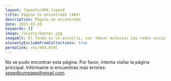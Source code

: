 ```yaml
---
layout: layouts/404.liquid
title: Página no encontrada (404)
description: Página no encontrada
date: 2025-02-28
keywords: []
image: /assets/banner.jpg
imageAlt: El fondo es un arcoíris, con 'Hacer molestas las redes sociales' en el centro usando la fuente Comic Sans, y un gato mal dibujado en la esquina superior derecha. Hace referencia al meme de internet 'graphic design is my passion'.
eleventyExcludeFromCollections: true
permalink: /es/404.html
---
```


No se pudo encontrar esta página. Por favor, intenta visitar la página principal. Infórmame si encuentras más errores: speedbumpapp@gmail.com.

